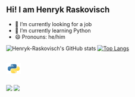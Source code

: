 ## Hi! I am Henryk Raskovisch

- 🔭 I’m currently looking for a job
- 🌱 I’m currently learning Python
- 😄 Pronouns: he/him

![Henryk-Raskovisch's GitHub stats](https://github-readme-stats.vercel.app/api?username=Henryk-Raskovisch&show_icons=true&theme=radical)
[![Top Langs](https://github-readme-stats.vercel.app/api/top-langs/?username=Henryk-Raskovisch&theme=radical)](https://github.com//github-readme-stats)
<div style="display: inline_block"><br>
 <img align="center" alt="Rafa-Python" height="30" width="40" src="https://raw.githubusercontent.com/devicons/devicon/master/icons/python/python-original.svg">
 </div>
  
  ##

  <div> 
  <a href = "mailto:raskovisch@hotmail.com"><img src="https://img.shields.io/badge/Microsoft_Outlook-0078D4?style=for-the-badge&logo=microsoft-outlook&logoColor=white" target="_blank"></a>
  <a href="https://www.linkedin.com/in/henrykraskovisch" target="_blank"><img src="https://img.shields.io/badge/-LinkedIn-%230077B5?style=for-the-badge&logo=linkedin&logoColor=white" target="_blank"></a> 
  
</div>
